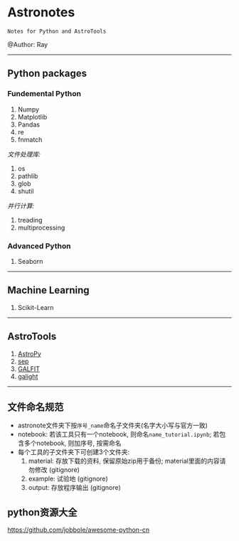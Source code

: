 # Astronotes
`Notes for Python and AstroTools`  

@Author: Ray  

---  
## Python packages 

### Fundemental Python
1. Numpy
2. Matplotlib
3. Pandas
4. re
5. fnmatch

_文件处理库:_
1. os
2. pathlib
3. glob
4. shutil

_并行计算:_
1. treading
2. multiprocessing

### Advanced Python
1. Seaborn

---
## Machine Learning
1. Scikit-Learn

---
## AstroTools
1. [AstroPy](https://docs.astropy.org/en/stable/index.html#user-documentation)
1. [sep](https://sep.readthedocs.io/en/v1.1.x/tutorial.html)
1. [GALFIT](https://users.obs.carnegiescience.edu/peng/work/galfit/galfit.html)
1. [galight](https://github.com/dartoon/galight)

---
## 文件命名规范
* astronote文件夹下按`序号_name`命名子文件夹(名字大小写与官方一致)
* notebook: 若该工具只有一个notebook, 则命名`name_tutorial.ipynb`; 若包含多个notebook, 则加序号, 按需命名
* 每个工具的子文件夹下可创建3个文件夹:
    1. material: 存放下载的资料, 保留原始zip用于备份; material里面的内容请勿修改 (gitignore)
    2. example: 试验地 (gitignore)
    3. output: 存放程序输出 (gitignore)

## python资源大全
https://github.com/jobbole/awesome-python-cn